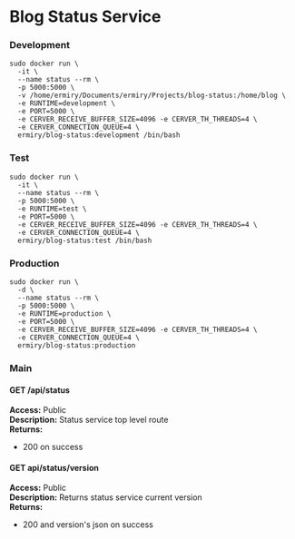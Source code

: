 # Blog Status Service

### Development

```
sudo docker run \
  -it \
  --name status --rm \
  -p 5000:5000 \
  -v /home/ermiry/Documents/ermiry/Projects/blog-status:/home/blog \
  -e RUNTIME=development \
  -e PORT=5000 \
  -e CERVER_RECEIVE_BUFFER_SIZE=4096 -e CERVER_TH_THREADS=4 \
  -e CERVER_CONNECTION_QUEUE=4 \
  ermiry/blog-status:development /bin/bash
```

### Test

```
sudo docker run \
  -it \
  --name status --rm \
  -p 5000:5000 \
  -e RUNTIME=test \
  -e PORT=5000 \
  -e CERVER_RECEIVE_BUFFER_SIZE=4096 -e CERVER_TH_THREADS=4 \
  -e CERVER_CONNECTION_QUEUE=4 \
  ermiry/blog-status:test /bin/bash
```

### Production

```
sudo docker run \
  -d \
  --name status --rm \
  -p 5000:5000 \
  -e RUNTIME=production \
  -e PORT=5000 \
  -e CERVER_RECEIVE_BUFFER_SIZE=4096 -e CERVER_TH_THREADS=4 \
  -e CERVER_CONNECTION_QUEUE=4 \
  ermiry/blog-status:production
```

### Main

#### GET /api/status
**Access:** Public \
**Description:** Status service top level route \
**Returns:**
  - 200 on success

#### GET api/status/version
**Access:** Public \
**Description:** Returns status service current version \
**Returns:**
  - 200 and version's json on success
